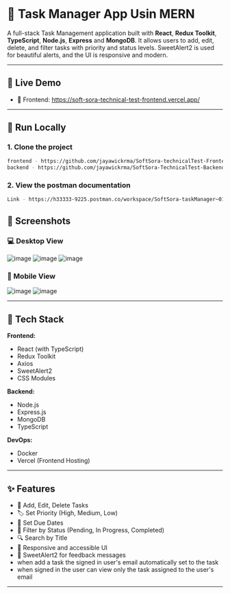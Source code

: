 # 📝 Task Manager App Usin MERN

A full-stack Task Management application built with **React**, **Redux Toolkit**, **TypeScript**, **Node.js**, **Express** and **MongoDB**. It allows users to add, edit, delete, and filter tasks with priority and status levels. SweetAlert2 is used for beautiful alerts, and the UI is responsive and modern.

---

## 🔗 Live Demo

- 🚀 Frontend: https://soft-sora-technical-test-frontend.vercel.app/

---

## 🧪 Run Locally

### 1. Clone the project

```bash
frontend - https://github.com/jayawickrma/SoftSora-technicalTest-Frontend.git
backend - https://github.com/jayawickrma/SoftSora-TechnicalTest-Backend.git
```

### 2. View the postman documentation
```bash
Link - https://h33333-9225.postman.co/workspace/SoftSora-taskManager~01bd1da8-3d20-4024-87a5-6fd9ce1ddad6/collection/36185328-0656b0de-0cd4-492f-80e4-5918713127fe?action=share&creator=36185328
```

## 📸 Screenshots

### 💻 Desktop View
![image](https://github.com/user-attachments/assets/38a880b5-7ccc-4ef6-96de-f0234e315c4e)
![image](https://github.com/user-attachments/assets/5eb42995-1bbb-46fd-bec2-3fc11c9366d6)
![image](https://github.com/user-attachments/assets/7b83e753-9600-48b5-b749-e60f6c911fd8)



### 📱 Mobile View


![image](https://github.com/user-attachments/assets/25dec6d3-f7b6-4cc5-85a7-9e55ad586329)
![image](https://github.com/user-attachments/assets/7a01b7bd-f216-4bf2-adb1-9327df81f7bb)

---

## 🚀 Tech Stack

**Frontend:**
- React (with TypeScript)
- Redux Toolkit
- Axios
- SweetAlert2
- CSS Modules

**Backend:**
- Node.js
- Express.js
- MongoDB
- TypeScript

**DevOps:**
- Docker
- Vercel (Frontend Hosting)

---

## ✨ Features

- 📌 Add, Edit, Delete Tasks
- 🏷️ Set Priority (High, Medium, Low)
- 📆 Set Due Dates
- 🔄 Filter by Status (Pending, In Progress, Completed)
- 🔍 Search by Title
- 🧠 Responsive and accessible UI
- 🎉 SweetAlert2 for feedback messages
- when add a task the signed in user's email automatically set to the task
- when signed in the user can view only the task assigned to the user's email

---
